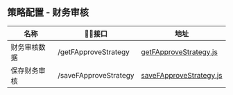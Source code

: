 ## 策略配置 - 财务审核
名称                 |    接口                                    |  地址
------------------- |--------------------------------------------|----
财务审核数据          |/getFApproveStrategy                       | [getFApproveStrategy.js](./getFApproveStrategy.js)
保存财务审核          |/saveFApproveStrategy                       | [saveFApproveStrategy.js](./saveFApproveStrategy.js)